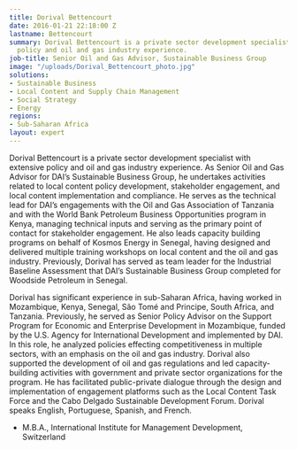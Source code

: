 ```yaml
---
title: Dorival Bettencourt
date: 2016-01-21 22:18:00 Z
lastname: Bettencourt
summary: Dorival Bettencourt is a private sector development specialist with extensive
  policy and oil and gas industry experience.
job-title: Senior Oil and Gas Advisor, Sustainable Business Group
image: "/uploads/Dorival_Bettencourt_photo.jpg"
solutions:
- Sustainable Business
- Local Content and Supply Chain Management
- Social Strategy
- Energy
regions:
- Sub-Saharan Africa
layout: expert
---
```


Dorival Bettencourt is a private sector development specialist with extensive policy and oil and gas industry experience. As Senior Oil and Gas Advisor for DAI’s Sustainable Business Group, he undertakes activities related to local content policy development, stakeholder engagement, and local content implementation and compliance. He serves as the technical lead for DAI’s engagements with the Oil and Gas Association of Tanzania and with the World Bank Petroleum Business Opportunities program in Kenya, managing technical inputs and serving as the primary point of contact for stakeholder engagement. He also leads capacity building programs on behalf of Kosmos Energy in Senegal, having designed and delivered multiple training workshops on local content and the oil and gas industry. Previously, Dorival has served as team leader for the Industrial Baseline Assessment that DAI’s Sustainable Business Group completed for Woodside Petroleum in Senegal.

Dorival has significant experience in sub-Saharan Africa, having worked in Mozambique, Kenya, Senegal, São Tomé and Principe, South Africa, and Tanzania. Previously, he served as Senior Policy Advisor on the Support Program for Economic and Enterprise Development in Mozambique, funded by the U.S. Agency for International Development and implemented by DAI. In this role, he analyzed policies effecting competitiveness in multiple sectors, with an emphasis on the oil and gas industry. Dorival also supported the development of oil and gas regulations and led capacity-building activities with government and private sector organizations for the program. He has facilitated public-private dialogue through the design and implementation of engagement platforms such as the Local Content Task Force and the Cabo Delgado Sustainable Development Forum. Dorival speaks English, Portuguese, Spanish, and French.

* M.B.A., International Institute for Management Development, Switzerland
